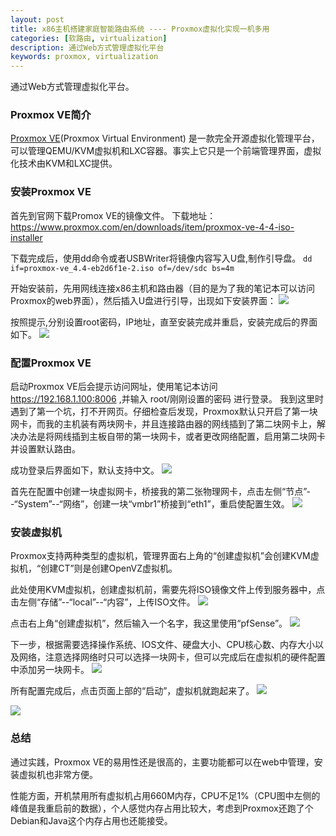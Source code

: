 ```yaml
---
layout: post
title: x86主机搭建家庭智能路由系统 ---- Proxmox虚拟化实现一机多用
categories: [软路由, virtualization]
description: 通过Web方式管理虚拟化平台
keywords: proxmox, virtualization
---
```


通过Web方式管理虚拟化平台。

### Proxmox VE简介
[Proxmox VE](http://pve.proxmox.com/wiki/Main_Page)(Proxmox Virtual Environment) 是一款完全开源虚拟化管理平台，可以管理QEMU/KVM虚拟机和LXC容器。事实上它只是一个前端管理界面，虚拟化技术由KVM和LXC提供。


### 安装Proxmox VE
首先到官网下载Promox VE的镜像文件。
下载地址：https://www.proxmox.com/en/downloads/item/proxmox-ve-4-4-iso-installer

下载完成后，使用dd命令或者USBWriter将镜像内容写入U盘,制作引导盘。
`dd if=proxmox-ve_4.4-eb2d6f1e-2.iso of=/dev/sdc bs=4m`

开始安装前，先用网线连接x86主机和路由器（目的是为了我的笔记本可以访问Proxmox的web界面），然后插入U盘进行引导，出现如下安装界面：
![](http://images2015.cnblogs.com/blog/600201/201703/600201-20170309174740156-1975372171.png)

按照提示,分别设置root密码，IP地址，直至安装完成并重启，安装完成后的界面如下。
![](http://images2015.cnblogs.com/blog/600201/201703/600201-20170309174851672-1879544313.png)


### 配置Proxmox VE
启动Proxmox VE后会提示访问网址，使用笔记本访问 https://192.168.1.100:8006 ,并输入 root/刚刚设置的密码 进行登录。
我到这里时遇到了第一个坑，打不开网页。仔细检查后发现，Proxmox默认只开启了第一块网卡，而我的主机装有两块网卡，并且连接路由器的网线插到了第二块网卡上，解决办法是将网线插到主板自带的第一块网卡，或者更改网络配置，启用第二块网卡并设置默认路由。

成功登录后界面如下，默认支持中文。
![](http://images2015.cnblogs.com/blog/600201/201703/600201-20170309223118641-2003905449.png)

首先在配置中创建一块虚拟网卡，桥接我的第二张物理网卡，点击左侧“节点”--“System”--“网络”，创建一块“vmbr1”桥接到“eth1”，重启使配置生效。
![](http://images2015.cnblogs.com/blog/600201/201703/600201-20170309223358375-1545041836.png)


### 安装虚拟机
Proxmox支持两种类型的虚拟机，管理界面右上角的“创建虚拟机”会创建KVM虚拟机，“创建CT”则是创建OpenVZ虚拟机。

此处使用KVM虚拟机，创建虚拟机前，需要先将ISO镜像文件上传到服务器中，点击左侧“存储”--“local”--“内容”，上传ISO文件。
![](http://images2015.cnblogs.com/blog/600201/201703/600201-20170309223812672-1604382146.png)

点击右上角“创建虚拟机”，然后输入一个名字，我这里使用“pfSense”。
![](http://images2015.cnblogs.com/blog/600201/201703/600201-20170309224125141-1804444602.png)

下一步，根据需要选择操作系统、IOS文件、硬盘大小、CPU核心数、内存大小以及网络，注意选择网络时只可以选择一块网卡，但可以完成后在虚拟机的硬件配置中添加另一块网卡。
![](http://images2015.cnblogs.com/blog/600201/201703/600201-20170309224537750-324818030.png)

所有配置完成后，点击页面上部的“启动”，虚拟机就跑起来了。
![](http://images2015.cnblogs.com/blog/600201/201703/600201-20170309225106453-257642440.png)

![](http://images2015.cnblogs.com/blog/600201/201703/600201-20170309230105672-1985455593.png)


### 总结
通过实践，Proxmox VE的易用性还是很高的，主要功能都可以在web中管理，安装虚拟机也非常方便。

性能方面，开机禁用所有虚拟机占用660M内存，CPU不足1%（CPU图中左侧的峰值是我重启前的数据），个人感觉内存占用比较大，考虑到Proxmox还跑了个Debian和Java这个内存占用也还能接受。